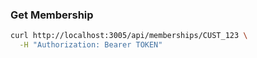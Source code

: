 ### Get Membership

```bash
curl http://localhost:3005/api/memberships/CUST_123 \
  -H "Authorization: Bearer TOKEN"
```
